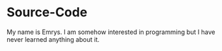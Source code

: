 # Source-Code
My name is Emrys.
I am somehow interested in programming but I have never learned anything about it.
